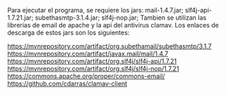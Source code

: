 Para ejecutar el programa, se requiere los jars: mail-1.4.7.jar; slf4j-api-1.7.21.jar; subethasmtp-3.1.4.jar; slf4j-nop.jar; 
Tambien se utilizan las librerias de email de apache y la api del antivirus clamav.
Los enlaces de descarga de estos jars son los siguientes:

https://mvnrepository.com/artifact/org.subethamail/subethasmtp/3.1.7 
https://mvnrepository.com/artifact/javax.mail/mail/1.4.7
https://mvnrepository.com/artifact/org.slf4j/slf4j-api/1.7.21
https://mvnrepository.com/artifact/org.slf4j/slf4j-nop/1.7.21
https://commons.apache.org/proper/commons-email/
https://github.com/cdarras/clamav-client
